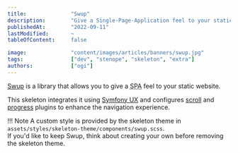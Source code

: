 ```yaml
---
title:              "Swup"
description:        "Give a Single-Page-Application feel to your static website"
publishedAt:        "2022-09-11"
lastModified:       ~
tableOfContent:     false

image:              "content/images/articles/banners/swup.jpg"
tags:               ["dev", "stenope", "skeleton", "extra"]
authors:            ["ogi"]
---
```


[Swup](https://swup.js.org/) is a library that allows you to give a <abbr title="Single Page Application">SPA</abbr>
feel to your static website.

This skeleton integrates it using [Symfony UX](https://ux.symfony.com/swup) and
configures [scroll](https://swup.js.org/plugins/scroll-plugin) and [progress](https://swup.js.org/plugins/progress-plugin) 
plugins to enhance the navigation experience.

!!! Note
    A custom style is provided by the skeleton theme in `assets/styles/skeleton-theme/components/swup.scss`.  
    If you'd like to keep Swup, think about creating your own before removing the skeleton theme.
